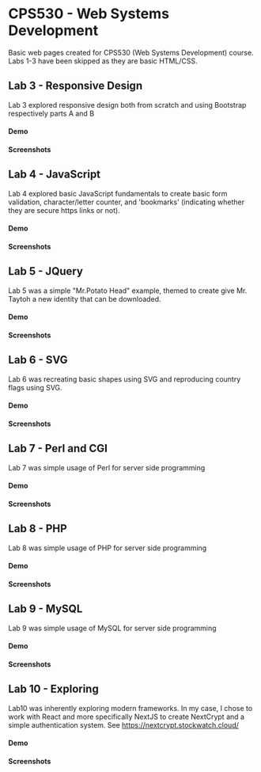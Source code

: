 # CPS530 - Web Systems Development
Basic web pages created for CPS530 (Web Systems Development) course. Labs 1-3 have been skipped as they are basic HTML/CSS.

## Lab 3 - Responsive Design
Lab 3 explored responsive design both from scratch and using Bootstrap respectively parts A and B

#### Demo

#### Screenshots

## Lab 4 - JavaScript
Lab 4 explored basic JavaScript fundamentals to create basic form validation, character/letter counter, and 'bookmarks' (indicating whether they are secure https links or not).

#### Demo

#### Screenshots

## Lab 5 - JQuery
Lab 5 was a simple "Mr.Potato Head" example, themed to create give Mr. Taytoh a new identity that can be downloaded.

#### Demo

#### Screenshots

## Lab 6 - SVG
Lab 6 was recreating basic shapes using SVG and reproducing country flags using SVG.

#### Demo

#### Screenshots

## Lab 7 - Perl and CGI
Lab 7 was simple usage of Perl for server side programming

#### Demo

#### Screenshots

## Lab 8 - PHP
Lab 8 was simple usage of PHP for server side programming

#### Demo

#### Screenshots

## Lab 9 - MySQL
Lab 9 was simple usage of MySQL for server side programming

#### Demo

#### Screenshots

## Lab 10 - Exploring
Lab10 was inherently exploring modern frameworks. In my case, I chose to work with React and more specifically NextJS to create NextCrypt and a simple authentication system. See https://nextcrypt.stockwatch.cloud/

#### Demo

#### Screenshots



